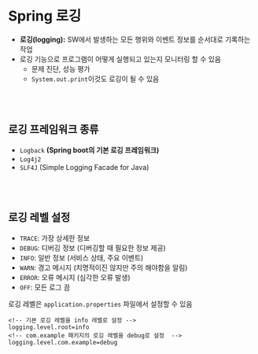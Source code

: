 # Spring 로깅

* **로깅(logging):** SW에서 발생하는 모든 행위와 이벤트 정보를 순서대로 기록하는 작업
* 로깅 기능으로 프로그램이 어떻게 실행되고 있는지 모니터링 할 수 있음 
    * 문제 진단, 성능 평가
    * `System.out.print`이것도 로깅이 될 수 있음 

<br></br>

## 로깅 프레임워크 종류

- `Logback` **(Spring boot의 기본 로깅 프레임워크)**
- `Log4j2`
- `SLF4J` (Simple Logging Facade for Java)

<br></br>

## 로깅 레벨 설정

- `TRACE`: 가장 상세한 정보
- `DEBUG`: 디버깅 정보 (디버깅할 때 필요한 정보 제공)
- `INFO`: 일반 정보 (서비스 상태, 주요 이벤트)
- `WARN`: 경고 메시지 (치명적이진 않지만 주의 해야함을 알림)
- `ERROR`: 오류 메시지 (심각한 오류 발생)
- `OFF`: 모든 로그 끔

로깅 레벨은 `application.properties` 파일에서 설정할 수 있음

```properties
<!-- 기본 로깅 레벨을 info 레벨로 설정 -->
logging.level.root=info 
<!-- com.example 패키지의 로깅 레벨을 debug로 설정  -->
logging.level.com.example=debug 
```



